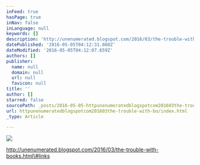 ```yaml
---
inFeed: true
hasPage: true
inNav: false
inLanguage: null
keywords: []
description: 'http://unenumerated.blogspot.com/2016/03/the-trouble-with-books.html#links'
datePublished: '2016-05-05T04:12:31.860Z'
dateModified: '2016-05-05T04:12:07.659Z'
authors: []
publisher:
  name: null
  domain: null
  url: null
  favicon: null
title: ''
author: []
starred: false
sourcePath: _posts/2016-05-05-httpunenumeratedblogspotcom201603the-trouble-with-bo.md
url: httpunenumeratedblogspotcom201603the-trouble-with-bo/index.html
_type: Article

---
```

![](https://the-grid-user-content.s3-us-west-2.amazonaws.com/0f993672-868a-458e-8d06-b46728125d5d.jpg)

http://unenumerated.blogspot.com/2016/03/the-trouble-with-books.html\#links